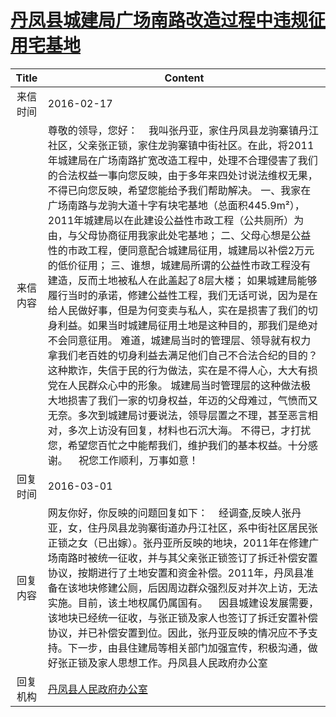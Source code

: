 # <a href="http://www.shangluo.gov.cn/zmhd/ldxxxx.jsp?urltype=leadermail.LeaderMailContentUrl&wbtreeid=1112&leadermailid=3502">丹凤县城建局广场南路改造过程中违规征用宅基地</a>
| Title |                                                                                                                                                                                                                                                                                                                   Content                                                                                                                                                                                                                                                                                                                   |
|:-----:|---------------------------------------------------------------------------------------------------------------------------------------------------------------------------------------------------------------------------------------------------------------------------------------------------------------------------------------------------------------------------------------------------------------------------------------------------------------------------------------------------------------------------------------------------------------------------------------------------------------------------------------------|
| 来信时间  | 2016-02-17                                                                                                                                                                                                                                                                                                                                                                                                                                                                                                                                                                                                                                  |
| 来信内容  | 尊敬的领导，您好：    我叫张丹亚，家住丹凤县龙驹寨镇丹江社区，父亲张正锁，家住龙驹寨镇中街社区。在此，将2011年城建局在广场南路扩宽改造工程中，处理不合理侵害了我们的合法权益一事向您反映，由于多年来四处讨说法维权无果，不得已向您反映，希望您能给予我们帮助解决。 一、我家在广场南路与龙驹大道十字有块宅基地（总面积445.9m²），2011年城建局以在此建设公益性市政工程（公共厕所）为由，与父母协商征用我家此处宅基地； 二、父母心想是公益性的市政工程，便同意配合城建局征用，城建局以补偿2万元的低价征用； 三、谁想，城建局所谓的公益性市政工程没有建造，反而土地被私人在此盖起了8层大楼； 如果城建局能够履行当时的承诺，修建公益性工程，我们无话可说，因为是在给人民做好事，但是为何变卖与私人，实在是损害了我们的切身利益。如果当时城建局征用土地是这种目的，那我们是绝对不会同意征用。 难道，城建局当时的管理层、领导就有权力拿我们老百姓的切身利益去满足他们自己不合法合纪的目的？这种欺诈，失信于民的行为做法，实在是不得人心，大大有损党在人民群众心中的形象。 城建局当时管理层的这种做法极大地损害了我们一家的切身权益，年迈的父母难过，气愤而又无奈。多次到城建局讨要说法，领导层置之不理，甚至恶言相对，多次上访没有回复，材料也石沉大海。 不得已，才打扰您，希望您百忙之中能帮我们，维护我们的基本权益。十分感谢。    祝您工作顺利，万事如意！ |
| 回复时间  | 2016-03-01                                                                                                                                                                                                                                                                                                                                                                                                                                                                                                                                                                                                                                  |
| 回复内容  | 网友你好，你反映的问题回复如下：    经调查,反映人张丹亚，女，住丹凤县龙驹寨街道办丹江社区，系中街社区居民张正锁之女（已出嫁）。张丹亚所反映的地块，2011年在修建广场南路时被统一征收，并与其父亲张正锁签订了拆迁补偿安置协议，按期进行了土地安置和资金补偿。2011年，丹凤县准备在该地块修建公厕，后因周边群众强烈反对并次上访，无法实施。目前，该土地权属仍属国有。    因县城建设发展需要，该地块已经统一征收，与张正锁及家人也签订了拆迁安置补偿协议，并已补偿安置到位。因此，张丹亚反映的情况应不予支持。下一步，由县住建局等相关部门加强宣传，积极沟通，做好张正锁及家人思想工作。丹凤县人民政府办公室                                                                                                                                                                                                                                                                                                                                |
| 回复机构  | <a href="../../categories/agencies/丹凤县人民政府办公室.md">丹凤县人民政府办公室</a>                                                                                                                                                                                                                                                                                                                                                                                                                                                                                                                                                                              |